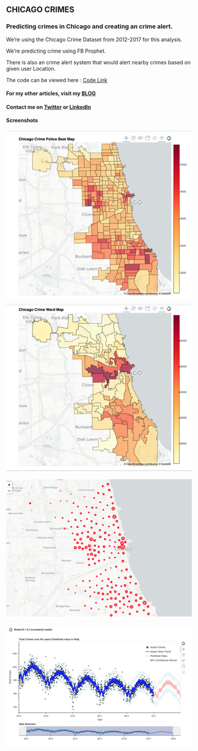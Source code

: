 ## CHICAGO CRIMES
### Predicting crimes in Chicago and creating an crime alert.

We’re using the Chicago Crime Dataset from 2012-2017 for this analysis. 

We’re predicting crime using FB Prophet. 

There is also an crime alert system that would alert nearby crimes based on given user Location.

The code can be viewed here : [Code Link](https://samirak93.github.io/Chicago-Crimes/Chicago_Crime_Project.html) 


#### For my other articles, visit my [BLOG](https://samirak93.github.io/analytics/)
#### Contact me on [Twitter](http://twitter.com/Samirak93) or [LinkedIn](http://linkedin.com/in/samirakumar/)


#### Screenshots
![Beat Map](https://raw.githubusercontent.com/samirak93/Chicago-Crimes/master/images/Screenshot%202018-12-14%20at%2011.23.08%20AM.png)

![Ward Map](https://raw.githubusercontent.com/samirak93/Chicago-Crimes/master/images/Screenshot%202018-12-14%20at%2011.23.18%20AM.png)

![Folium Map](https://raw.githubusercontent.com/samirak93/Chicago-Crimes/master/images/Screenshot%202018-12-14%20at%2011.23.32%20AM.png)

![Bokeh Map](https://raw.githubusercontent.com/samirak93/Chicago-Crimes/master/images/Screenshot%202018-12-14%20at%2011.23.49%20AM.png)

